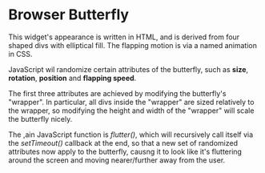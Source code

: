 # Browser Butterfly

This widget's appearance is written in HTML, and is derived from four shaped divs with elliptical fill. The flapping motion is via a named animation in CSS.

JavaScript wil randomize certain attributes of the butterfly, such as **size**, **rotation**, **position** and **flapping speed**.

The first three attributes are achieved by modifying the butterfly's "wrapper". In particular, all divs inside the "wrapper" are sized relatively to the wrapper, so modifying the height and width of the "wrapper" will scale the butterfly nicely.

The ,ain JavaScript function is *flutter()*, which will recursively call itself via the *setTimeout()* callback at the end, so that a new set of randomized attributes now apply to the butterfly, causng it to look like it's fluttering around the screen and moving nearer/further away from the user.
